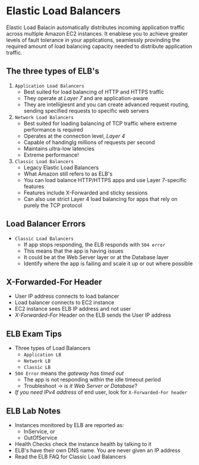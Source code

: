 # Elastic Load Balancers
Elastic Load Balacin automatically distributes incoming application traffic across multiple Amazon EC2 instances. It enablese you to achieve greater levels of fault tolerance in your applications, seamlessly provinding the required amount of load balancing capacity needed to distribute application traffic.

## The three types of ELB's
1. `Application Load Balancers`
   - Best suited for load balancing of HTTP and HTTPS traffic
   - They operate at *Layer 7* and are application-aware
   - They are intelligiesnt and you can create advanced request routing, sending specified requests to specific web servers
2. `Network Load Balancers`
   - Best suited for loading balancing of TCP traffic where extreme performance is required
   - Operates at the connection level, *Layer 4*
   - Capable of handinglg millions of requests per second
   - Maintains ultra-low latencies
   - Extreme performance!
3. `Classic Load Balancers`
   - Legacy Elastic Load Balancers
   - What Amazon still refers to as ELB's
   - You can load balance HTTP/HTTPS apps and use Layer 7-specific features
   - Features include X-Forwarded and sticky sessions
   - Can also use strict Layer 4 load balancing for apps that rely on purely the TCP protocol

## Load Balancer Errors
- `Classic Load Balancers`
	- If app stops responding, the ELB responds with `504 error`
	- This means that the app is having issues
	- It could be at the Web Server layer or at the Database layer
	- Identify where the app is failing and scale it up or out where possible

## X-Forwarded-For Header
- User IP address connects to load balancer
- Load balancer connects to EC2 instance
- EC2 instance sees ELB IP address and not user
- *X-Forwarded-For* Header on the ELB sends the User IP address

## ELB Exam Tips
- Three types of Load Balancers
	- `Application LB`
	- `Network LB`
	- `Classic LB`
- `504 Error` means the *gateway has timed out*
	- The app is not responding within the idle timeout period
	- Troubleshoot -> *is it Web Server or Database*?
- *If you need IPv4 address* of end user, look for `X-Forwarded-For header`

## ELB Lab Notes
- Instances monitored by ELB are reported as:
	- InService, or
	- OutOfService
- Health Checks check the instance health by talking to it
- ELB's have their own DNS name. You are never given an IP address
- Read the ELB FAQ for Classic Load Balancers